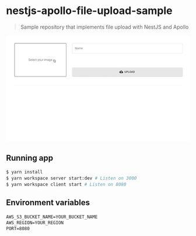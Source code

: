 # nestjs-apollo-file-upload-sample

> Sample repository that implements file upload with NestJS and Apollo

![](./demo.gif)

## Running app

```bash
$ yarn install
$ yarn workspace server start:dev # Listen on 3000
$ yarn workspace client start # Listen on 8080
```

## Environment variables

```
AWS_S3_BUCKET_NAME=YOUR_BUCKET_NAME
AWS_REGION=YOUR_REGION
PORT=8080
```
